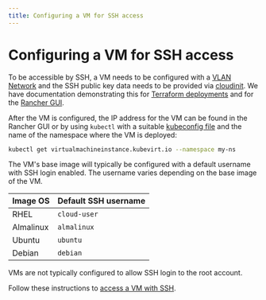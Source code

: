 ```yaml
---
title: Configuring a VM for SSH access
---
```


# Configuring a VM for SSH access

To be accessible by SSH, a VM needs to be configured with a [VLAN Network](https://docs.harvesterhci.io/v1.2/networking/harvester-network/)
and the SSH public key data needs to be provided via [cloudinit](https://cloudinit.readthedocs.io/en/latest/reference/modules.html#ssh).
We have documentation demonstrating this for [Terraform deployments](./deploying_resources/deploying_terraform.md/#configure-the-vm-for-ssh-access)
and for the [Rancher GUI](./deploying_resources/deploying_rancher.md).

After the VM is configured, the IP address for the VM can be found in the Rancher
GUI or by using `kubectl` with a suitable [kubeconfig file](../stubs/kubeconfig.md)
and the name of the namespace where the VM is deployed:

``` sh
kubectl get virtualmachineinstance.kubevirt.io --namespace my-ns
```

The VM's base image will typically be configured with a default username with SSH
login enabled. The username varies depending on the base image of the VM.

| Image OS  | Default SSH username |
| :-------- | :------------------- |
| RHEL      | `cloud-user`         |
| Almalinux | `almalinux`          |
| Ubuntu    | `ubuntu`             |
| Debian    | `debian`             |

VMs are not typically configured to allow SSH login to the root account.

Follow these instructions to [access a VM with SSH](ssh_login.md).
